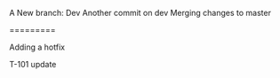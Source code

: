 A
New branch: Dev
Another commit on dev
Merging changes to master

=========

Adding a hotfix

T-101 update
